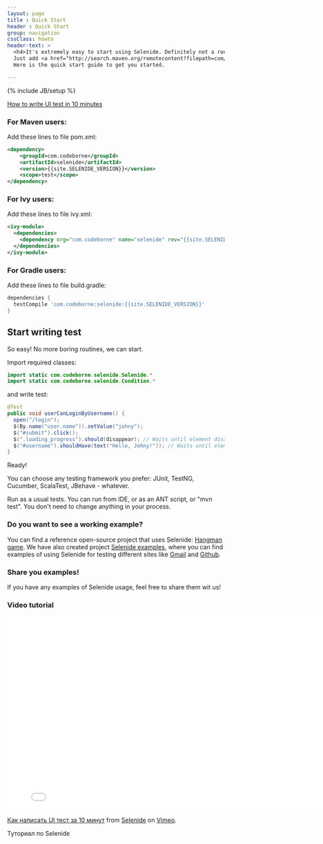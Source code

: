 ```yaml
---
layout: page
title : Quick Start
header : Quick Start
group: navigation
cssClass: howto
header-text: >
  <h4>It's extremely easy to start using Selenide. Definitely not a rocket science.</h4>
  Just add <a href="http://search.maven.org/remotecontent?filepath=com/codeborne/selenide/2.14/selenide-2.14.jar">selenide.jar</a> to your project and you are done.<br/>
  Here is the quick start guide to get you started.

---
```

{% include JB/setup %}

<a class="video right" href="http://vimeo.com/107647158">
  How to write UI test in 10 minutes
</a>

### For Maven users:

Add these lines to file pom.xml:

```xml
<dependency>
    <groupId>com.codeborne</groupId>
    <artifactId>selenide</artifactId>
    <version>{{site.SELENIDE_VERSION}}</version>
    <scope>test</scope>
</dependency>
```

### For Ivy users:

Add these lines to file ivy.xml:

```xml
<ivy-module>
  <dependencies>
    <dependency org="com.codeborne" name="selenide" rev="{{site.SELENIDE_VERSION}}"/>
  </dependencies>
</ivy-module>
```

### For Gradle users:

Add these lines to file build.gradle:

```groovy
dependencies {
  testCompile 'com.codeborne:selenide:{{site.SELENIDE_VERSION}}'
}
```

## Start writing test

So easy! No more boring routines, we can start.

Import required classes:

```java
import static com.codeborne.selenide.Selenide.*
import static com.codeborne.selenide.Condition.*
```

and write test:

```java
@Test
public void userCanLoginByUsername() {
  open("/login");
  $(By.name("user.name")).setValue("johny");
  $("#submit").click();
  $(".loading_progress").should(disappear); // Waits until element disappears
  $("#username").shouldHave(text("Hello, Johny!")); // Waits until element gets text
}
```

Ready!

You can choose any testing framework you prefer: JUnit, TestNG, Cucumber, ScalaTest, JBehave - whatever.

Run as a usual tests. You can run from IDE, or as an ANT script, or "mvn test". You don't need to change anything in your process.


### Do you want to see a working example?

You can find a reference open-source project that uses Selenide: [Hangman game](https://github.com/asolntsev/hangman/blob/master/test/uitest/selenide/HangmanSpec.java).
We have also created project [Selenide examples](https://github.com/codeborne/selenide_examples), where you can find examples of using Selenide
for testing different sites like [Gmail](https://github.com/codeborne/selenide_examples/tree/master/gmail/test/org/selenide/examples/gmail) and
[Github](https://github.com/codeborne/selenide_examples/tree/master/github/test/org/selenide/examples/github).


### Share you examples!

If you have any examples of Selenide usage, feel free to share them wit us!

### Video tutorial
<iframe src="//player.vimeo.com/video/107647158" width="800" height="450" frameborder="0" webkitallowfullscreen mozallowfullscreen allowfullscreen></iframe> <p><a href="http://vimeo.com/107647158">Как написать UI тест за 10 минут</a> from <a href="http://vimeo.com/user20427140">Selenide</a> on <a href="https://vimeo.com">Vimeo</a>.</p> <p>Туториал по Selenide</p>